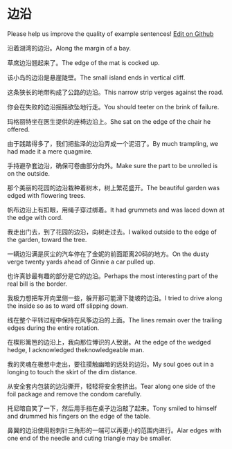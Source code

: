 # 边沿

Please help us improve the quality of example sentences! [Edit on Github](https://github.com/jiyushe/jiyu-example-sentence-source/blob/main/chinese/bianyan.md)

<p><span class="chinese">沿着湖湾的边沿。</span><span class="english">Along the margin of a bay.</span></p>

<p><span class="chinese">草席边沿翘起来了。</span><span class="english">The edge of the mat is cocked up.</span></p>

<p><span class="chinese">该小岛的边沿是悬崖陡壁。</span><span class="english">The small island ends in vertical cliff.</span></p>

<p><span class="chinese">这条狭长的地带构成了公路的边沿。</span><span class="english">This narrow strip verges against the road.</span></p>

<p><span class="chinese">你会在失败的边沿摇摇欲坠地行走。</span><span class="english">You should teeter on the brink of failure.</span></p>

<p><span class="chinese">玛格丽特坐在医生提供的座椅边沿上。</span><span class="english">She sat on the edge of the chair he offered.</span></p>

<p><span class="chinese">由于践踏得多了，我们把盐泽的边沿弄成一个泥沼了。</span><span class="english">By much trampling, we had made it a mere quagmire.</span></p>

<p><span class="chinese">手持避孕套边沿，确保可卷曲部分向外。</span><span class="english">Make sure the part to be unrolled is on the outside.</span></p>

<p><span class="chinese">那个美丽的花园的边沿栽种着树木，树上繁花盛开。</span><span class="english">The beautiful garden was edged with flowering trees.</span></p>

<p><span class="chinese">帆布边沿上有扣眼，用绳子穿过绑着。</span><span class="english">It had grummets and was laced down at the edge with cord.</span></p>

<p><span class="chinese">我走出门去，到了花园的边沿，向树走过去。</span><span class="english">I walked outside to the edge of the garden, toward the tree.</span></p>

<p><span class="chinese">一辆边沿满是灰尘的汽车停在了金妮的前面距离20码的地方。</span><span class="english">On the dusty verge twenty yards ahead of Ginnie a car pulled up.</span></p>

<p><span class="chinese">也许真钞最有趣的部分是它的边沿。</span><span class="english">Perhaps the most interesting part of the real bill is the border.</span></p>

<p><span class="chinese">我极力想把车开向里侧一些，躲开那可能滑下陡坡的边沿。</span><span class="english">I tried to drive along the inside so as to ward off slipping down.</span></p>

<p><span class="chinese">线在整个平转过程中保持在风筝边沿的上面。</span><span class="english">The lines remain over the trailing edges during the entire rotation.</span></p>

<p><span class="chinese">在楔形篱笆的边沿上，我向那位博识的人致谢。</span><span class="english">At the edge of the wedged hedge, I acknowledged theknowledgeable man.</span></p>

<p><span class="chinese">我的灵魂在极想中走出，要往摸触幽暗的远处的边沿。</span><span class="english">My soul goes out in a longing to touch the skirt of the dim distance.</span></p>

<p><span class="chinese">从安全套内包装的边沿撕开，轻轻将安全套挤出。</span><span class="english">Tear along one side of the foil package and remove the condom carefully.</span></p>

<p><span class="chinese">托尼暗自笑了一下，然后用手指在桌子边沿敲了起来。</span><span class="english">Tony smiled to himself and drummed his fingers on the edge of the table.</span></p>

<p><span class="chinese">鼻翼的边沿使用粉刺针三角形的一端可以再更小的范围内进行。</span><span class="english">Alar edges with one end of the needle and cuting triangle may be smaller.</span></p>

